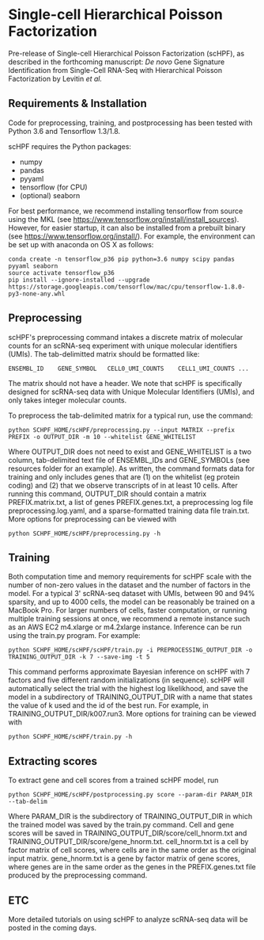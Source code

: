# Single-cell Hierarchical Poisson Factorization

Pre-release of Single-cell Hierarchical Poisson Factorization (scHPF), as described in 
the forthcoming manuscript: *De novo* Gene Signature Identification from Single-Cell RNA-Seq 
with Hierarchical Poisson Factorization by Levitin *et al.*

## Requirements & Installation
Code for preprocessing, training, and postprocessing has been tested with Python 3.6 and
Tensorflow 1.3/1.8.

scHPF requires the Python packages:
- numpy
- pandas
- pyyaml
- tensorflow (for CPU)
- (optional) seaborn

For best performance, we recommend installing tensorflow from source using the MKL (see https://www.tensorflow.org/install/install_sources).  However, for easier startup, it can also be installed from a prebuilt binary (see https://www.tensorflow.org/install/). For example, the environment can be set up with anaconda on OS X as follows:
```
conda create -n tensorflow_p36 pip python=3.6 numpy scipy pandas pyyaml seaborn
source activate tensorflow_p36
pip install --ignore-installed --upgrade https://storage.googleapis.com/tensorflow/mac/cpu/tensorflow-1.8.0-py3-none-any.whl
```

## Preprocessing
scHPF's preprocessing command intakes a discrete matrix of molecular counts for an scRNA-seq experiment with unique molecular identifiers (UMIs).  The tab-delimitted matrix should be formatted like:
```
ENSEMBL_ID    GENE_SYMBOL   CELL0_UMI_COUNTS    CELL1_UMI_COUNTS ...
```
The matrix should not have a header. We note that scHPF is specifically designed for scRNA-seq data with Unique Molecular Identifiers (UMIs), and only takes integer molecular counts.

To preprocess the tab-delimited matrix for a typical run, use the command:
```
python SCHPF_HOME/scHPF/preprocessing.py --input MATRIX --prefix PREFIX -o OUTPUT_DIR -m 10 --whitelist GENE_WHITELIST
```

Where OUTPUT\_DIR does not need to exist and GENE\_WHITELIST is a two column, tab-delimited text file of ENSEMBL\_IDs and GENE\_SYMBOLs (see resources folder for an example).  As written, the command formats data for training and only includes genes that are (1) on the whitelist (eg protein coding) and (2) that we observe transcripts of in at least 10 cells.  After running this command, OUTPUT\_DIR should contain a matrix PREFIX.matrix.txt, a list of genes PREFIX.genes.txt, a preprocessing log file preprocessing.log.yaml, and a sparse-formatted training data file train.txt.  More options for preprocessing can be viewed with 
```
python SCHPF_HOME/scHPF/preprocessing.py -h
```

## Training
Both computation time and memory requirements for scHPF scale with the number of non-zero values in the dataset and the number of factors in the model.  For a typical 3' scRNA-seq dataset with UMIs, between 90 and 94% sparsity, and up to 4000 cells, the model can be reasonably be trained on a MacBook Pro.  For larger numbers of cells, faster computation, or running multiple training sessions at once, we recommend a remote instance such as an AWS EC2 m4.xlarge or m4.2xlarge instance.  Inference can be run using the train.py program.  For example:
```
python SCHPF_HOME/scHPF/scHPF/train.py -i PREPROCESSING_OUTPUT_DIR -o TRAINING_OUTPUT_DIR -k 7 --save-img -t 5
```
This command performs approximate Bayesian inference on scHPF with 7 factors and five different random initializations (in sequence). scHPF will automatically select the trial with the highest log likelikhood, and save the model in a subdirectory of TRAINING\_OUTPUT\_DIR with a name that states the value of k used and the id of the best run.  For example, in TRAINING\_OUTPUT\_DIR/k007.run3. More options for training can be viewed with

```
python SCHPF_HOME/scHPF/train.py -h
```
## Extracting scores
To extract gene and cell scores from a trained scHPF model, run
```
python SCHPF_HOME/scHPF/postprocessing.py score --param-dir PARAM_DIR --tab-delim
```
Where PARAM\_DIR is the subdirectory of TRAINING\_OUTPUT\_DIR in which the trained model was saved by the train.py command.  Cell and gene scores will be saved in TRAINING\_OUTPUT\_DIR/score/cell\_hnorm.txt and TRAINING\_OUTPUT\_DIR/score/gene\_hnorm.txt. cell\_hnorm.txt is a cell by factor matrix of cell scores, where cells are in the same order as the original input matrix. gene\_hnorm.txt is a gene by factor matrix of gene scores, where genes are in the same order as the genes in the PREFIX.genes.txt file produced by the preprocessing command.

## ETC
More detailed tutorials on using scHPF to analyze scRNA-seq data will be posted in the coming days. 
